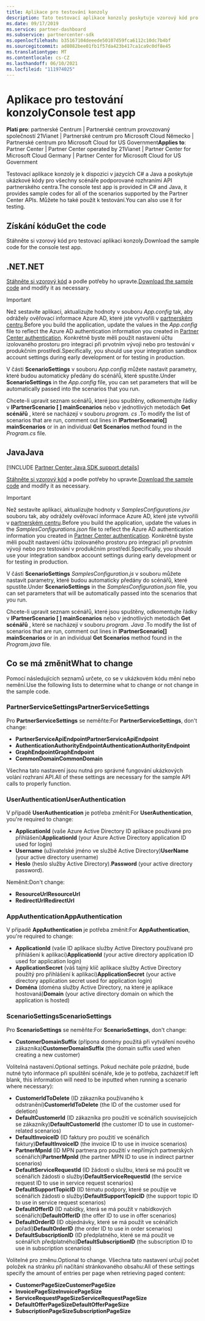 ```yaml
---
title: Aplikace pro testování konzoly
description: Tato testovací aplikace konzoly poskytuje vzorový kód pro všechny scénáře podporované rozhraními API partnerského centra. Můžete ho také použít k testování.
ms.date: 09/17/2019
ms.service: partner-dashboard
ms.subservice: partnercenter-sdk
ms.openlocfilehash: b35167104deeede50107d59fca6112c10dc7b4bf
ms.sourcegitcommit: ad8082bee01fb1f57da423b417ca1ca9c0df8e45
ms.translationtype: MT
ms.contentlocale: cs-CZ
ms.lasthandoff: 06/10/2021
ms.locfileid: "111974025"
---
```

# <a name="console-test-app"></a><span data-ttu-id="05661-104">Aplikace pro testování konzoly</span><span class="sxs-lookup"><span data-stu-id="05661-104">Console test app</span></span>

<span data-ttu-id="05661-105">**Platí pro**: partnerské Centrum | Partnerské centrum provozovaný společností 21Vianet | Partnerské centrum pro Microsoft Cloud Německo | Partnerské centrum pro Microsoft Cloud for US Government</span><span class="sxs-lookup"><span data-stu-id="05661-105">**Applies to**: Partner Center | Partner Center operated by 21Vianet | Partner Center for Microsoft Cloud Germany | Partner Center for Microsoft Cloud for US Government</span></span>

<span data-ttu-id="05661-106">Testovací aplikace konzoly je k dispozici v jazycích C# a Java a poskytuje ukázkové kódy pro všechny scénáře podporované rozhraními API partnerského centra.</span><span class="sxs-lookup"><span data-stu-id="05661-106">The console test app is provided in C# and Java, it provides sample codes for all of the scenarios supported by the Partner Center APIs.</span></span> <span data-ttu-id="05661-107">Můžete ho také použít k testování.</span><span class="sxs-lookup"><span data-stu-id="05661-107">You can also use it for testing.</span></span>

## <a name="get-the-code"></a><span data-ttu-id="05661-108">Získání kódu</span><span class="sxs-lookup"><span data-stu-id="05661-108">Get the code</span></span>

<span data-ttu-id="05661-109">Stáhněte si vzorový kód pro testovací aplikaci konzoly.</span><span class="sxs-lookup"><span data-stu-id="05661-109">Download the sample code for the console test app.</span></span>

## <a name="net"></a><span data-ttu-id="05661-110">.NET</span><span class="sxs-lookup"><span data-stu-id="05661-110">.NET</span></span>

<span data-ttu-id="05661-111">[Stáhněte si vzorový kód](https://go.microsoft.com/fwlink/p/?LinkId=746682) a podle potřeby ho upravte.</span><span class="sxs-lookup"><span data-stu-id="05661-111">[Download the sample code](https://go.microsoft.com/fwlink/p/?LinkId=746682) and modify it as necessary.</span></span>

> [!IMPORTANT]
> <span data-ttu-id="05661-112">Než sestavíte aplikaci, aktualizujte hodnoty v souboru *App.config* tak, aby odrážely ověřovací informace Azure AD, které jste vytvořili v [partnerském centru](partner-center-authentication.md).</span><span class="sxs-lookup"><span data-stu-id="05661-112">Before you build the application, update the values in the *App.config* file to reflect the Azure AD authentication information you created in [Partner Center authentication](partner-center-authentication.md).</span></span> <span data-ttu-id="05661-113">Konkrétně byste měli použít nastavení účtu izolovaného prostoru pro integraci při prvotním vývoji nebo pro testování v produkčním prostředí.</span><span class="sxs-lookup"><span data-stu-id="05661-113">Specifically, you should use your integration sandbox account settings during early development or for testing in production.</span></span>

<span data-ttu-id="05661-114">V části **ScenarioSettings** v souboru *App.config* můžete nastavit parametry, které budou automaticky předány do scénářů, které spustíte.</span><span class="sxs-lookup"><span data-stu-id="05661-114">Under **ScenarioSettings** in the *App.config* file, you can set parameters that will be automatically passed into the scenarios that you run.</span></span>

<span data-ttu-id="05661-115">Chcete-li upravit seznam scénářů, které jsou spuštěny, odkomentujte řádky v **IPartnerScenario \[ \] mainScenarios** nebo v jednotlivých metodách **Get scénářů** , které se nacházejí v souboru *program. cs* .</span><span class="sxs-lookup"><span data-stu-id="05661-115">To modify the list of scenarios that are run, comment out lines in **IPartnerScenario\[\] mainScenarios** or in an individual **Get Scenarios** method found in the *Program.cs* file.</span></span>

## <a name="java"></a><span data-ttu-id="05661-116">Java</span><span class="sxs-lookup"><span data-stu-id="05661-116">Java</span></span>

[!INCLUDE [Partner Center Java SDK support details](../includes/java-sdk-support.md)]

<span data-ttu-id="05661-117">[Stáhněte si vzorový kód](https://go.microsoft.com/fwlink/p/?LinkId=2026887) a podle potřeby ho upravte.</span><span class="sxs-lookup"><span data-stu-id="05661-117">[Download the sample code](https://go.microsoft.com/fwlink/p/?LinkId=2026887) and modify it as necessary.</span></span>

> [!IMPORTANT]
> <span data-ttu-id="05661-118">Než sestavíte aplikaci, aktualizujte hodnoty v *SamplesConfigurations.jsv* souboru tak, aby odrážely ověřovací informace Azure AD, které jste vytvořili v [partnerském centru](partner-center-authentication.md).</span><span class="sxs-lookup"><span data-stu-id="05661-118">Before you build the application, update the values in the *SamplesConfigurations.json* file to reflect the Azure AD authentication information you created in [Partner Center authentication](partner-center-authentication.md).</span></span> <span data-ttu-id="05661-119">Konkrétně byste měli použít nastavení účtu izolovaného prostoru pro integraci při prvotním vývoji nebo pro testování v produkčním prostředí.</span><span class="sxs-lookup"><span data-stu-id="05661-119">Specifically, you should use your integration sandbox account settings during early development or for testing in production.</span></span>

<span data-ttu-id="05661-120">V části **ScenarioSettings** *SamplesConfiguration.js* v souboru můžete nastavit parametry, které budou automaticky předány do scénářů, které spustíte.</span><span class="sxs-lookup"><span data-stu-id="05661-120">Under **ScenarioSettings** in the *SamplesConfiguration.json* file, you can set parameters that will be automatically passed into the scenarios that you run.</span></span>

<span data-ttu-id="05661-121">Chcete-li upravit seznam scénářů, které jsou spuštěny, odkomentujte řádky v **IPartnerScenario \[ \] mainScenarios** nebo v jednotlivých metodách **Get scénářů** , které se nacházejí v souboru *program. Java* .</span><span class="sxs-lookup"><span data-stu-id="05661-121">To modify the list of scenarios that are run, comment out lines in **IPartnerScenario\[\] mainScenarios** or in an individual **Get Scenarios** method found in the *Program.java* file.</span></span>

## <a name="what-to-change"></a><span data-ttu-id="05661-122">Co se má změnit</span><span class="sxs-lookup"><span data-stu-id="05661-122">What to change</span></span>

<span data-ttu-id="05661-123">Pomocí následujících seznamů určete, co se v ukázkovém kódu mění nebo nemění.</span><span class="sxs-lookup"><span data-stu-id="05661-123">Use the following lists to determine what to change or not change in the sample code.</span></span>

### <a name="partnerservicesettings"></a><span data-ttu-id="05661-124">PartnerServiceSettings</span><span class="sxs-lookup"><span data-stu-id="05661-124">PartnerServiceSettings</span></span>

<span data-ttu-id="05661-125">Pro **PartnerServiceSettings** se neměňte:</span><span class="sxs-lookup"><span data-stu-id="05661-125">For **PartnerServiceSettings**, don't change:</span></span>

- <span data-ttu-id="05661-126">**PartnerServiceApiEndpoint**</span><span class="sxs-lookup"><span data-stu-id="05661-126">**PartnerServiceApiEndpoint**</span></span>
- <span data-ttu-id="05661-127">**AuthenticationAuthorityEndpoint**</span><span class="sxs-lookup"><span data-stu-id="05661-127">**AuthenticationAuthorityEndpoint**</span></span>
- <span data-ttu-id="05661-128">**GraphEndpoint**</span><span class="sxs-lookup"><span data-stu-id="05661-128">**GraphEndpoint**</span></span>
- <span data-ttu-id="05661-129">**CommonDomain**</span><span class="sxs-lookup"><span data-stu-id="05661-129">**CommonDomain**</span></span>

<span data-ttu-id="05661-130">Všechna tato nastavení jsou nutná pro správné fungování ukázkových volání rozhraní API.</span><span class="sxs-lookup"><span data-stu-id="05661-130">All of these settings are necessary for the sample API calls to properly function.</span></span>

### <a name="userauthentication"></a><span data-ttu-id="05661-131">UserAuthentication</span><span class="sxs-lookup"><span data-stu-id="05661-131">UserAuthentication</span></span>

<span data-ttu-id="05661-132">V případě **UserAuthentication** je potřeba změnit:</span><span class="sxs-lookup"><span data-stu-id="05661-132">For **UserAuthentication**, you're required to change:</span></span>

- <span data-ttu-id="05661-133">**ApplicationId** (vaše Azure Active Directory ID aplikace používané pro přihlášení)</span><span class="sxs-lookup"><span data-stu-id="05661-133">**ApplicationId** (your Azure Active Directory application ID used for login)</span></span>
- <span data-ttu-id="05661-134">**Username** (uživatelské jméno ve službě Active Directory)</span><span class="sxs-lookup"><span data-stu-id="05661-134">**UserName** (your active directory username)</span></span>
- <span data-ttu-id="05661-135">**Heslo** (heslo služby Active Directory).</span><span class="sxs-lookup"><span data-stu-id="05661-135">**Password** (your active directory password).</span></span>

<span data-ttu-id="05661-136">Neměnit:</span><span class="sxs-lookup"><span data-stu-id="05661-136">Don't change:</span></span>

- <span data-ttu-id="05661-137">**ResourceUrl**</span><span class="sxs-lookup"><span data-stu-id="05661-137">**ResourceUrl**</span></span>
- <span data-ttu-id="05661-138">**RedirectUrl**</span><span class="sxs-lookup"><span data-stu-id="05661-138">**RedirectUrl**</span></span>

### <a name="appauthentication"></a><span data-ttu-id="05661-139">AppAuthentication</span><span class="sxs-lookup"><span data-stu-id="05661-139">AppAuthentication</span></span>

<span data-ttu-id="05661-140">V případě **AppAuthentication** je potřeba změnit:</span><span class="sxs-lookup"><span data-stu-id="05661-140">For **AppAuthentication**, you're required to change:</span></span>

- <span data-ttu-id="05661-141">**ApplicationId** (vaše ID aplikace služby Active Directory používané pro přihlášení k aplikaci)</span><span class="sxs-lookup"><span data-stu-id="05661-141">**ApplicationId** (your active directory application ID used for application login)</span></span>
- <span data-ttu-id="05661-142">**ApplicationSecret** (váš tajný klíč aplikace služby Active Directory použitý pro přihlášení k aplikaci)</span><span class="sxs-lookup"><span data-stu-id="05661-142">**ApplicationSecret** (your active directory application secret used for application login)</span></span>
- <span data-ttu-id="05661-143">**Doména** (doména služby Active Directory, na které je aplikace hostovaná)</span><span class="sxs-lookup"><span data-stu-id="05661-143">**Domain** (your active directory domain on which the application is hosted)</span></span>

### <a name="scenariosettings"></a><span data-ttu-id="05661-144">ScenarioSettings</span><span class="sxs-lookup"><span data-stu-id="05661-144">ScenarioSettings</span></span>

<span data-ttu-id="05661-145">Pro **ScenarioSettings** se neměňte:</span><span class="sxs-lookup"><span data-stu-id="05661-145">For **ScenarioSettings**, don't change:</span></span>

- <span data-ttu-id="05661-146">**CustomerDomainSuffix** (přípona domény použitá při vytváření nového zákazníka)</span><span class="sxs-lookup"><span data-stu-id="05661-146">**CustomerDomainSuffix** (the domain suffix used when creating a new customer)</span></span>

<span data-ttu-id="05661-147">Volitelná nastavení.</span><span class="sxs-lookup"><span data-stu-id="05661-147">Optional settings.</span></span> <span data-ttu-id="05661-148">Pokud necháte pole prázdné, bude nutné tyto informace při spuštění scénáře, kde je to potřeba, zacházet:</span><span class="sxs-lookup"><span data-stu-id="05661-148">If left blank, this information will need to be inputted when running a scenario where necessary):</span></span>

- <span data-ttu-id="05661-149">**CustomerIdToDelete** (ID zákazníka používaného k odstranění)</span><span class="sxs-lookup"><span data-stu-id="05661-149">**CustomerIdToDelete** (the ID of the customer used for deletion)</span></span>
- <span data-ttu-id="05661-150">**DefaultCustomerId** (ID zákazníka pro použití ve scénářích souvisejících se zákazníky)</span><span class="sxs-lookup"><span data-stu-id="05661-150">**DefaultCustomerId** (the customer ID to use in customer-related scenarios)</span></span>
- <span data-ttu-id="05661-151">**DefaultInvoiceID** (ID faktury pro použití ve scénářích faktury)</span><span class="sxs-lookup"><span data-stu-id="05661-151">**DefaultInvoiceID** (the invoice ID to use in invoice scenarios)</span></span>
- <span data-ttu-id="05661-152">**PartnerMpnId** (ID MPN partnera pro použití v nepřímých partnerských scénářích)</span><span class="sxs-lookup"><span data-stu-id="05661-152">**PartnerMpnId** (the partner MPN ID to use in indirect partner scenarios)</span></span>
- <span data-ttu-id="05661-153">**DefaultServiceRequestId** (ID žádosti o službu, která se má použít ve scénářích žádosti o služby)</span><span class="sxs-lookup"><span data-stu-id="05661-153">**DefaultServiceRequestId** (the service request ID to use in service request scenarios)</span></span>
- <span data-ttu-id="05661-154">**DefaultSupportTopicID** (ID tématu podpory, které se použije ve scénářích žádosti o služby)</span><span class="sxs-lookup"><span data-stu-id="05661-154">**DefaultSupportTopicID** (the support topic ID to use in service request scenarios)</span></span>
- <span data-ttu-id="05661-155">**DefaultOfferID** (ID nabídky, která se má použít v nabídkových scénářích)</span><span class="sxs-lookup"><span data-stu-id="05661-155">**DefaultOfferID** (the offer ID to use in offer scenarios)</span></span>
- <span data-ttu-id="05661-156">**DefaultOrderID** (ID objednávky, které se má použít ve scénářích pořadí)</span><span class="sxs-lookup"><span data-stu-id="05661-156">**DefaultOrderID** (the order ID to use in order scenarios)</span></span>
- <span data-ttu-id="05661-157">**DefaultSubscriptionID** (ID předplatného, které se má použít ve scénářích předplatného)</span><span class="sxs-lookup"><span data-stu-id="05661-157">**DefaultSubscriptionID** (the subscription ID to use in subscription scenarios)</span></span>

<span data-ttu-id="05661-158">Volitelné pro změnu.</span><span class="sxs-lookup"><span data-stu-id="05661-158">Optional to change.</span></span> <span data-ttu-id="05661-159">Všechna tato nastavení určují počet položek na stránku při načítání stránkovaného obsahu:</span><span class="sxs-lookup"><span data-stu-id="05661-159">All of these settings specify the amount of entries per page when retrieving paged content:</span></span>

- <span data-ttu-id="05661-160">**CustomerPageSize**</span><span class="sxs-lookup"><span data-stu-id="05661-160">**CustomerPageSize**</span></span>
- <span data-ttu-id="05661-161">**InvoicePageSize**</span><span class="sxs-lookup"><span data-stu-id="05661-161">**InvoicePageSize**</span></span>
- <span data-ttu-id="05661-162">**ServiceRequestPageSize**</span><span class="sxs-lookup"><span data-stu-id="05661-162">**ServiceRequestPageSize**</span></span>
- <span data-ttu-id="05661-163">**DefaultOfferPageSize**</span><span class="sxs-lookup"><span data-stu-id="05661-163">**DefaultOfferPageSize**</span></span>
- <span data-ttu-id="05661-164">**SubscriptionPageSize**</span><span class="sxs-lookup"><span data-stu-id="05661-164">**SubscriptionPageSize**</span></span>
